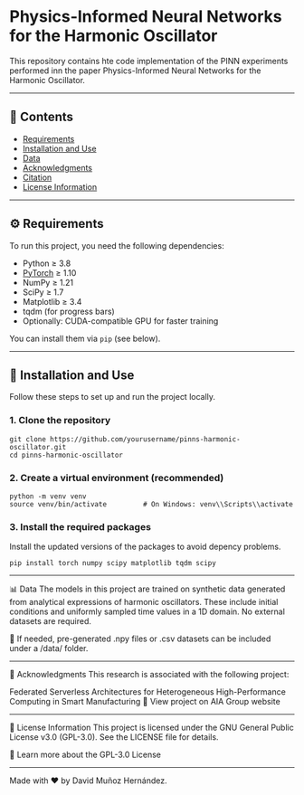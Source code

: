 # Physics-Informed Neural Networks for the Harmonic Oscillator

This repository contains hte code implementation of the PINN experiments performed inn the paper Physics-Informed Neural Networks for the Harmonic Oscillator.

---

## 📑 Contents

- [Requirements](#requirements)  
- [Installation and Use](#installation-and-use)  
- [Data](#data)  
- [Acknowledgments](#acknowledgments)  
- [Citation](#citation)  
- [License Information](#license-information)  

---

## ⚙️ Requirements

To run this project, you need the following dependencies:

- Python ≥ 3.8  
- [PyTorch](https://pytorch.org/) ≥ 1.10  
- NumPy ≥ 1.21  
- SciPy ≥ 1.7  
- Matplotlib ≥ 3.4  
- tqdm (for progress bars)  
- Optionally: CUDA-compatible GPU for faster training

You can install them via `pip` (see below).

---

## 🚀 Installation and Use

Follow these steps to set up and run the project locally.

### 1. Clone the repository

```
git clone https://github.com/yourusername/pinns-harmonic-oscillator.git
cd pinns-harmonic-oscillator
```
### 2. Create a virtual environment (recommended)
```
python -m venv venv
source venv/bin/activate         # On Windows: venv\\Scripts\\activate
```

### 3. Install the required packages
Install the updated versions of the packages to avoid depency problems.
```
pip install torch numpy scipy matplotlib tqdm scipy
```

---

📊 Data
The models in this project are trained on synthetic data generated from analytical expressions of harmonic oscillators.
These include initial conditions and uniformly sampled time values in a 1D domain.
No external datasets are required.

📁 If needed, pre-generated .npy files or .csv datasets can be included under a /data/ folder.

---

🙌 Acknowledgments
This research is associated with the following project:

Federated Serverless Architectures for Heterogeneous High-Performance Computing in Smart Manufacturing
🔗 View project on AIA Group website

---

📄 License Information
This project is licensed under the GNU General Public License v3.0 (GPL-3.0).
See the LICENSE file for details.

🔗 Learn more about the GPL-3.0 License

---

Made with ❤️ by David Muñoz Hernández.
